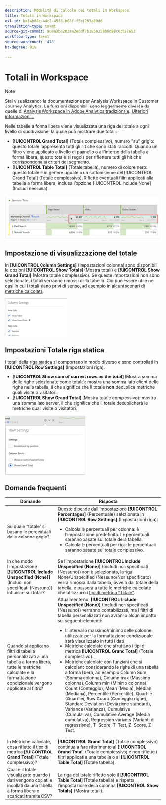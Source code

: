 ```yaml
---
description: Modalità di calcolo dei totali in Workspace.
title: Totali in Workspace
exl-id: ba14b88c-44c2-45f6-b68f-f5c1263a89dd
translation-type: tm+mt
source-git-commit: a0ea2be203aa2e0df7b195e259b6d98c0c027652
workflow-type: tm+mt
source-wordcount: '476'
ht-degree: 91%

---
```


# Totali in Workspace

>[!NOTE]
>
>Stai visualizzando la documentazione per Analysis Workspace in Customer Journey Analytics. Le funzioni disponibili sono leggermente diverse da quelle di [Analysis Workspace in Adobe Analytics tradizionale](https://docs.adobe.com/content/help/it-IT/analytics/analyze/analysis-workspace/home.html). [Ulteriori informazioni...](/help/getting-started/cja-aa.md)

Nelle tabelle a forma libera viene visualizzata una riga del totale a ogni livello di suddivisione, la quale può mostrare due totali:

* **[!UICONTROL Grand Total]** (Totale complessivo), numero &quot;su&quot; grigio: questo totale rappresenta tutti gli hit che sono stati raccolti. Quando un filtro viene applicato a livello di pannello o all’interno della tabella a forma libera, questo totale si regola per riflettere tutti gli hit che corrispondono ai criteri del segmento.
* **[!UICONTROL Table Total]** (Totale tabella), numero di colore nero: questo totale è in genere uguale o un sottoinsieme del [!UICONTROL Grand Total] (Totale complessivo). Riflette eventuali filtri applicati alla tabella a forma libera, inclusa l’opzione [!UICONTROL Include None] (Includi nessuna).

![](assets/total-row.png)

## Impostazione di visualizzazione del totale

In **[!UICONTROL Column Settings]** (Impostazioni colonna) sono disponibili le opzioni **[!UICONTROL Show Totals]** (Mostra totali) e **[!UICONTROL Show Grand Total]** (Mostra totale complessivo). Se queste impostazioni non sono selezionate, i totali verranno rimossi dalla tabella. Ciò può essere utile nei casi in cui i totali siano privi di senso, ad esempio in alcuni [scenari di metriche calcolate](https://docs.adobe.com/content/help/it-IT/analytics/components/calculated-metrics/calcmetrics-reference/cm-totals.html).

![](assets/column-settings-total.png)

## Impostazioni Totale riga statica

I totali della [riga statica](/help/analysis-workspace/visualizations/freeform-table/column-row-settings/manual-vs-dynamic-rows.md) si comportano in modo diverso e sono controllati in **[!UICONTROL Row Settings]** (Impostazioni riga).

* **[!UICONTROL Show sum of current rows as the total]** (Mostra somma delle righe selezionate come totale): mostra una somma lato client delle righe nella tabella, il che significa che il totale **non** deduplica metriche quali visite o visitatori.
* **[!UICONTROL Show Grand Total]** (Mostra totale complessivo): mostra una somma lato server, il che significa che il totale deduplicherà le metriche quali visite o visitatori.

![](assets/static-rows.png)

## Domande frequenti

| Domande | Risposta |
|---|---|
| Su quale “totale” si basano le percentuali delle colonne grigie? | Questo dipende dall’impostazione **[!UICONTROL Percentages]** (Percentuale) selezionata in **[!UICONTROL Row Settings]** (Impostazioni riga):<ul><li>Calcola le percentuali per colonna: è l’impostazione predefinita. Le percentuali saranno basate sul totale della tabella.</li><li>Calcola le percentuali per riga: le percentuali saranno basate sul totale complessivo.</li></ul> |
| In che modo l’impostazione **[!UICONTROL Include Unspecified (None)]** (Includi non specificati (Nessuno)) influisce sui totali? | Se l’impostazione **[!UICONTROL Include Unspecified (None)]** (Includi non specificati (Nessuno)) non è selezionata, la riga None/Unspecified (Nessuno/Non specificato) verrà rimossa dalla tabella, ovvero dal totale della tabella, e passerà a tutte le metriche calcolate che utilizzano i [tipi di metrica “Totale”](https://docs.adobe.com/content/help/it-IT/analytics/components/calculated-metrics/calcmetric-workflow/m-metric-type-alloc.html). |
| Quando si applicano filtri di tabella personalizzati a una tabella a forma libera, tutte le metriche calcolate e la formattazione condizionale vengono applicate al filtro? | Attualmente no. **[!UICONTROL Include Unspecified (None)]** (Includi non specificati (Nessuno)) verranno contabilizzati, ma i filtri di tabella personalizzati non avranno alcun impatto sui seguenti elementi:<ul><li>L’intervallo massimo/minimo delle colonne utilizzato per la formattazione condizionale sarà visualizzato in tutti i dati.</li><li>Metriche calcolate che sfruttano i tipi di metrica **[!UICONTROL Grand Total]** (Totale complessivo).</li><li>Metriche calcolate con funzioni che si calcolano considerando le righe di una tabella a forma libera, ad esempio Column Sum (Somma colonna), Column max (Massimo colonna), Column min (Minimo colonna), Count (Conteggio), Mean (Media), Median (Mediana), Percentile (Percentile), Quartile (Quartile), Row Count (Conteggio righe), Standard Deviation (Deviazione standard), Variance (Varianza), Cumulative (Cumulativa), Cumulative Average (Media cumulativa), Regression variants (Varianti di regressione), T-Score, T-Test, Z-Score, Z-Test.</li></ul> |
| In Metriche calcolate, cosa riflette il tipo di metrica **[!UICONTROL Grand Total]** (Totale complessivo)? | **[!UICONTROL Grand Total]** (Totale complessivo) continua a fare riferimento al **[!UICONTROL Grand Total]** (Totale complessivo) e non riflette i filtri applicati a una tabella o al **[!UICONTROL Table Total]** (Totale tabella). |
| Qual è il totale visualizzato quando i dati vengono copiati e incollati da una tabella a forma libera o scaricati tramite CSV? | La riga del totale riflette solo il **[!UICONTROL Table Total]** (Totale tabella) e rispetta l’impostazione della colonna **[!UICONTROL Show Totals]** (Mostra totali). |
